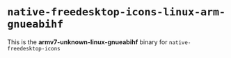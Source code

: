 # `native-freedesktop-icons-linux-arm-gnueabihf`

This is the **armv7-unknown-linux-gnueabihf** binary for `native-freedesktop-icons`
